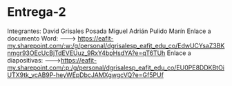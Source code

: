 # Entrega-2
Integrantes:
David Grisales Posada
Miguel Adrián Pulido Marín
Enlace a documento Word: ---> https://eafit-my.sharepoint.com/:w:/g/personal/dgrisalesp_eafit_edu_co/EdwUCYsaZ3BKnmgr93OEcUcBjTdEVEUuz_9RxY4bpHsdYA?e=qT6TUh
Enlace a diapositivas: --->https://eafit-my.sharepoint.com/:p:/g/personal/dgrisalesp_eafit_edu_co/EU0PE8DDKBtOiUTX9tk_vcAB9P-heyWEpDbcJAMXgwgcVQ?e=Gf5PUf
